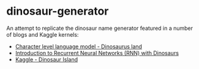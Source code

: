 # dinosaur-generator

An attempt to replicate the dinosaur name generator featured in a number of blogs and Kaggle kernels:

* [Character level language model - Dinosaurus land](https://datascience-enthusiast.com/DL/Dinosaurus_Island_Character_level_language_model.html)
* [Introduction to Recurrent Neural Networks (RNN) with Dinosaurs](https://towardsdatascience.com/introduction-to-recurrent-neural-networks-rnn-with-dinosaurs-790e74e3e6f6)
* [Kaggle - Dinosaur Island](https://www.kaggle.com/swimmingwhale/dinosaur-island/kernels)
